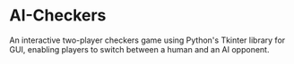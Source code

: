 # AI-Checkers
An interactive two-player checkers game using Python's Tkinter library for GUI, enabling players to switch between a human and an AI opponent.
